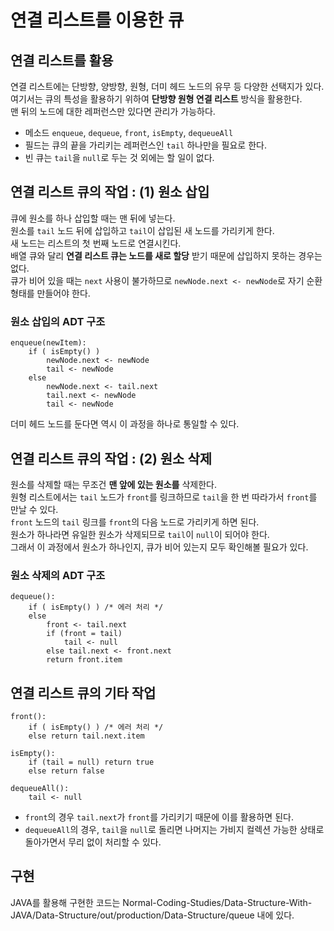 # 연결 리스트를 이용한 큐
## 연결 리스트를 활용
연결 리스트에는 단방향, 양방향, 원형, 더미 헤드 노드의 유무 등 다양한 선택지가 있다.   
여기서는 큐의 특성을 활용하기 위하여 **단방향 원형 연결 리스트** 방식을 활용한다.   
맨 뒤의 노드에 대한 레퍼런스만 있다면 관리가 가능하다.

- 메소드 `enqueue`, `dequeue`, `front`, `isEmpty`, `dequeueAll`
- 필드는 큐의 끝을 가리키는 레퍼런스인 `tail` 하나만을 필요로 한다.
- 빈 큐는 `tail`을 `null`로 두는 것 외에는 할 일이 없다.

## 연결 리스트 큐의 작업 : (1) 원소 삽입
큐에 원소를 하나 삽입할 때는 맨 뒤에 넣는다.   
원소를 `tail` 노드 뒤에 삽입하고 `tail`이 삽입된 새 노드를 가리키게 한다.   
새 노드는 리스트의 첫 번째 노드로 연결시킨다.   
배열 큐와 달리 **연결 리스트 큐는 노드를 새로 할당** 받기 때문에 삽입하지 못하는 경우는 없다.   
큐가 비어 있을 때는 `next` 사용이 불가하므로 `newNode.next <- newNode`로 자기 순환 형태를 만들어야 한다.

### 원소 삽입의 ADT 구조
```
enqueue(newItem):
    if ( isEmpty() )
        newNode.next <- newNode
        tail <- newNode
    else
        newNode.next <- tail.next
        tail.next <- newNode
        tail <- newNode
```
더미 헤드 노드를 둔다면 역시 이 과정을 하나로 통일할 수 있다.

## 연결 리스트 큐의 작업 : (2) 원소 삭제
원소를 삭제할 때는 무조건 **맨 앞에 있는 원소를** 삭제한다.   
원형 리스트에서는 `tail` 노드가 `front`를 링크하므로 `tail`을 한 번 따라가서 `front`를 만날 수 있다.   
`front` 노드의 `tail` 링크를 `front`의 다음 노드로 가리키게 하면 된다.   
원소가 하나라면 유일한 원소가 삭제되므로 `tail`이 `null`이 되어야 한다.   
그래서 이 과정에서 원소가 하나인지, 큐가 비어 있는지 모두 확인해볼 필요가 있다.

### 원소 삭제의 ADT 구조
```
dequeue():
    if ( isEmpty() ) /* 에러 처리 */
    else
        front <- tail.next
        if (front = tail)
            tail <- null
        else tail.next <- front.next
        return front.item
```

## 연결 리스트 큐의 기타 작업
```
front():
    if ( isEmpty() ) /* 에러 처리 */
    else return tail.next.item

isEmpty():
    if (tail = null) return true
    else return false

dequeueAll():
    tail <- null
```

- `front`의 경우 `tail.next`가 `front`를 가리키기 때문에 이를 활용하면 된다.
- `dequeueAll`의 경우, `tail`을 `null`로 돌리면 나머지는 가비지 컬렉션 가능한 상태로 돌아가면서 무리 없이 처리할 수 있다.

## 구현
JAVA를 활용해 구현한 코드는 Normal-Coding-Studies/Data-Structure-With-JAVA/Data-Structure/out/production/Data-Structure/queue 내에 있다.